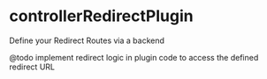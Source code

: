 # controllerRedirectPlugin
Define your Redirect Routes via a backend

@todo implement redirect logic in plugin code to access the defined redirect URL

